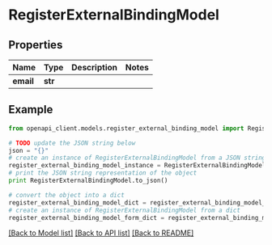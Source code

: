 # RegisterExternalBindingModel


## Properties

Name | Type | Description | Notes
------------ | ------------- | ------------- | -------------
**email** | **str** |  | 

## Example

```python
from openapi_client.models.register_external_binding_model import RegisterExternalBindingModel

# TODO update the JSON string below
json = "{}"
# create an instance of RegisterExternalBindingModel from a JSON string
register_external_binding_model_instance = RegisterExternalBindingModel.from_json(json)
# print the JSON string representation of the object
print RegisterExternalBindingModel.to_json()

# convert the object into a dict
register_external_binding_model_dict = register_external_binding_model_instance.to_dict()
# create an instance of RegisterExternalBindingModel from a dict
register_external_binding_model_form_dict = register_external_binding_model.from_dict(register_external_binding_model_dict)
```
[[Back to Model list]](../README.md#documentation-for-models) [[Back to API list]](../README.md#documentation-for-api-endpoints) [[Back to README]](../README.md)


